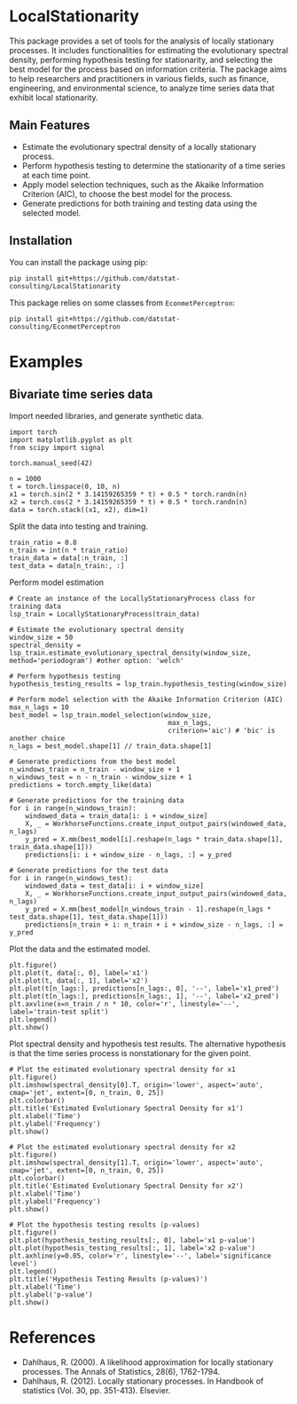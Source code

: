 # LocalStationarity

This package provides a set of tools for the analysis of locally stationary processes. It includes functionalities for estimating the evolutionary spectral density, performing hypothesis testing for stationarity, and selecting the best model for the process based on information criteria. The package aims to help researchers and practitioners in various fields, such as finance, engineering, and environmental science, to analyze time series data that exhibit local stationarity.

## Main Features

- Estimate the evolutionary spectral density of a locally stationary process.
- Perform hypothesis testing to determine the stationarity of a time series at each time point.
- Apply model selection techniques, such as the Akaike Information Criterion (AIC), to choose the best model for the process.
- Generate predictions for both training and testing data using the selected model.

## Installation

You can install the package using pip:
```
pip install git+https://github.com/datstat-consulting/LocalStationarity
```
This package relies on some classes from `EconmetPerceptron`:
```
pip install git+https://github.com/datstat-consulting/EconmetPerceptron
```

# Examples
## Bivariate time series data

Import needed libraries, and generate synthetic data.
```
import torch
import matplotlib.pyplot as plt
from scipy import signal

torch.manual_seed(42)

n = 1000
t = torch.linspace(0, 10, n)
x1 = torch.sin(2 * 3.14159265359 * t) + 0.5 * torch.randn(n)
x2 = torch.cos(2 * 3.14159265359 * t) + 0.5 * torch.randn(n)
data = torch.stack((x1, x2), dim=1)
```
Split the data into testing and training.
```
train_ratio = 0.8
n_train = int(n * train_ratio)
train_data = data[:n_train, :]
test_data = data[n_train:, :]
```
Perform model estimation
```
# Create an instance of the LocallyStationaryProcess class for training data
lsp_train = LocallyStationaryProcess(train_data)

# Estimate the evolutionary spectral density
window_size = 50
spectral_density = lsp_train.estimate_evolutionary_spectral_density(window_size, method='periodogram') #other option: 'welch'

# Perform hypothesis testing
hypothesis_testing_results = lsp_train.hypothesis_testing(window_size)

# Perform model selection with the Akaike Information Criterion (AIC)
max_n_lags = 10
best_model = lsp_train.model_selection(window_size, 
                                        max_n_lags, 
                                        criterion='aic') # 'bic' is another choice
n_lags = best_model.shape[1] // train_data.shape[1]

# Generate predictions from the best model
n_windows_train = n_train - window_size + 1
n_windows_test = n - n_train - window_size + 1
predictions = torch.empty_like(data)

# Generate predictions for the training data
for i in range(n_windows_train):
    windowed_data = train_data[i: i + window_size]
    X, _ = WorkhorseFunctions.create_input_output_pairs(windowed_data, n_lags)
    y_pred = X.mm(best_model[i].reshape(n_lags * train_data.shape[1], train_data.shape[1]))
    predictions[i: i + window_size - n_lags, :] = y_pred

# Generate predictions for the test data
for i in range(n_windows_test):
    windowed_data = test_data[i: i + window_size]
    X, _ = WorkhorseFunctions.create_input_output_pairs(windowed_data, n_lags)
    y_pred = X.mm(best_model[n_windows_train - 1].reshape(n_lags * test_data.shape[1], test_data.shape[1]))
    predictions[n_train + i: n_train + i + window_size - n_lags, :] = y_pred
```
Plot the data and the estimated model.
```
plt.figure()
plt.plot(t, data[:, 0], label='x1')
plt.plot(t, data[:, 1], label='x2')
plt.plot(t[n_lags:], predictions[n_lags:, 0], '--', label='x1_pred')
plt.plot(t[n_lags:], predictions[n_lags:, 1], '--', label='x2_pred')
plt.axvline(x=n_train / n * 10, color='r', linestyle='--', label='train-test split')
plt.legend()
plt.show()
```
Plot spectral density and hypothesis test results. The alternative hypothesis is that the time series process is nonstationary for the given point.
```
# Plot the estimated evolutionary spectral density for x1
plt.figure()
plt.imshow(spectral_density[0].T, origin='lower', aspect='auto', cmap='jet', extent=[0, n_train, 0, 25])
plt.colorbar()
plt.title('Estimated Evolutionary Spectral Density for x1')
plt.xlabel('Time')
plt.ylabel('Frequency')
plt.show()

# Plot the estimated evolutionary spectral density for x2
plt.figure()
plt.imshow(spectral_density[1].T, origin='lower', aspect='auto', cmap='jet', extent=[0, n_train, 0, 25])
plt.colorbar()
plt.title('Estimated Evolutionary Spectral Density for x2')
plt.xlabel('Time')
plt.ylabel('Frequency')
plt.show()

# Plot the hypothesis testing results (p-values)
plt.figure()
plt.plot(hypothesis_testing_results[:, 0], label='x1 p-value')
plt.plot(hypothesis_testing_results[:, 1], label='x2 p-value')
plt.axhline(y=0.05, color='r', linestyle='--', label='significance level')
plt.legend()
plt.title('Hypothesis Testing Results (p-values)')
plt.xlabel('Time')
plt.ylabel('p-value')
plt.show()
```
# References
- Dahlhaus, R. (2000). A likelihood approximation for locally stationary processes. The Annals of Statistics, 28(6), 1762-1794.
- Dahlhaus, R. (2012). Locally stationary processes. In Handbook of statistics (Vol. 30, pp. 351-413). Elsevier.
